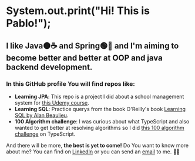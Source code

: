 # System.out.print("Hi! This is Pablo!");
## I like **Java**🟠☕ and **Spring**🟢🌿 and I'm aiming to become better and better at OOP  and java backend development.
### In this GitHub profile You will find repos like:
- **Learning JPA**: This repo is a project I did about a school management system for [this Udemy course](https://www.udemy.com/course/hibernate-jpa-tutorial-for-beginners-in-100-steps/).
- **Learning SQL**: Practice querys from the book O'Reilly's book [Learning SQL by Alan Beaulieu](https://www.oreilly.com/library/view/learning-sql-3rd/9781492057604/).
- **100 Algorithm challenge**: I was curious about what TypeScript and also wanted to get better at resolving algorithms so I did [this 100 algorithm challenge](https://www.oreilly.com/library/view/100-algorithms-challenge/10000DIVC2022170/) on TypeScript.

And there will be more, **the best is yet to come!**
Do You want to know more about me? You can find on [LinkedIn](https://www.linkedin.com/in/pblpz/) or you can send an [email](mailto://pablolo9922@gmail.com) to me. 👋🤟
